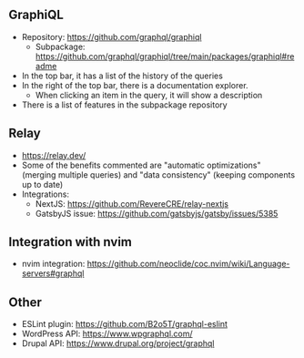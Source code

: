 ## GraphiQL

- Repository: https://github.com/graphql/graphiql
    - Subpackage: https://github.com/graphql/graphiql/tree/main/packages/graphiql#readme
- In the top bar, it has a list of the history of the queries
- In the right of the top bar, there is a documentation explorer.
    - When clicking an item in the query, it will show a description
- There is a list of features in the subpackage repository

## Relay

- https://relay.dev/
- Some of the benefits commented are "automatic optimizations" (merging multiple queries) and "data consistency" (keeping components up to date)
- Integrations:
    - NextJS: https://github.com/RevereCRE/relay-nextjs
    - GatsbyJS issue: https://github.com/gatsbyjs/gatsby/issues/5385

## Integration with nvim

- nvim integration: https://github.com/neoclide/coc.nvim/wiki/Language-servers#graphql

## Other

- ESLint plugin: https://github.com/B2o5T/graphql-eslint
- WordPress API: https://www.wpgraphql.com/
- Drupal API: https://www.drupal.org/project/graphql

